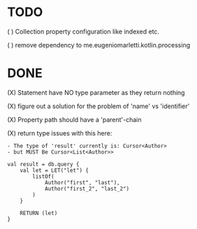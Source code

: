 TODO
====

( ) Collection property configuration like indexed etc.

( ) remove dependency to me.eugeniomarletti.kotlin.processing



DONE
====

(X) Statement have NO type parameter as they return nothing

(X) figure out a solution for the problem of 'name' vs 'identifier'

(X) Property path should have a 'parent'-chain

(X) return type issues with this here:   
    
    - The type of 'result' currently is: Cursor<Author>  
    - but MUST Be Cursor<List<Author>>  

    val result = db.query {
        val let = LET("let") {
            listOf(
                Author("first", "last"),
                Author("first_2", "last_2")
            )
        }

        RETURN (let)
    }

